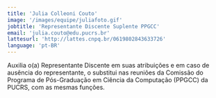 ```yaml
---
title: 'Julia Colleoni Couto'
image: '/images/equipe/juliafoto.gif'
jobtitle: 'Representante Discente Suplente PPGCC'
email: 'julia.couto@edu.pucrs.br'
lattesurl: 'http://lattes.cnpq.br/0619802843633726'
language: 'pt-BR'
---
```


Auxilia o(a) Representante Discente em suas atribuições e em caso de ausência do representante, o substitui nas reuniões da Comissão do Programa de Pós-Graduação em Ciência da Computação (PPGCC) da PUCRS, com as mesmas funções.
